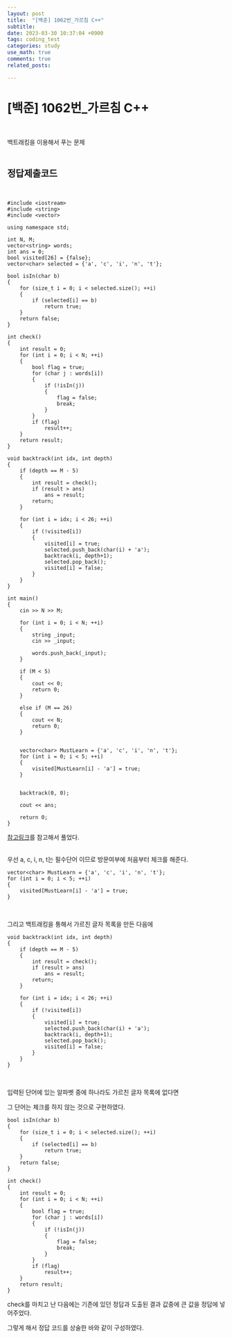 ```yaml
---
layout: post
title:  "[백준] 1062번_가르침 C++"
subtitle:   
date: 2023-03-30 10:37:04 +0900
tags: coding_test
categories: study
use_math: true
comments: true
related_posts:

---
```


# [백준] 1062번_가르침 C++<br/>
<br/>

백트래킹을 이용해서 푸는 문제<br/>
<br/>

## 정답제출코드<br/>
<br/>

```
#include <iostream>
#include <string>
#include <vector>

using namespace std;

int N, M;
vector<string> words;
int ans = 0;
bool visited[26] = {false};
vector<char> selected = {'a', 'c', 'i', 'n', 't'};

bool isIn(char b)
{
    for (size_t i = 0; i < selected.size(); ++i)
    {
        if (selected[i] == b)
            return true;
    }
    return false;
}

int check()
{
    int result = 0;
    for (int i = 0; i < N; ++i)
    {
        bool flag = true;
        for (char j : words[i])
        {
            if (!isIn(j))
            {
                flag = false;
                break;
            }
        }
        if (flag)
            result++;
    }
    return result;
}

void backtrack(int idx, int depth)
{
    if (depth == M - 5)
    {
        int result = check();
        if (result > ans)
            ans = result;
        return;
    }
    
    for (int i = idx; i < 26; ++i)
    {
        if (!visited[i])
        {
            visited[i] = true;
            selected.push_back(char(i) + 'a');
            backtrack(i, depth+1);
            selected.pop_back();
            visited[i] = false;
        }
    }
}

int main()
{
    cin >> N >> M;

    for (int i = 0; i < N; ++i)
    {
        string _input;
        cin >> _input;

        words.push_back(_input);
    }

    if (M < 5)
    {
        cout << 0;
        return 0;
    }

    else if (M == 26)
    {
        cout << N;
        return 0;
    }


    vector<char> MustLearn = {'a', 'c', 'i', 'n', 't'};
    for (int i = 0; i < 5; ++i)
    {
        visited[MustLearn[i] - 'a'] = true;
    }


    backtrack(0, 0);

    cout << ans;

    return 0;
}
```

[참고링크](https://kyun2da.github.io/2020/09/26/teaching/)를 참고해서 풀었다.<br/>
<br/>

우선 a, c, i, n, t는 필수단어 이므로 방문여부에 처음부터 체크를 해준다.<br/>

```
vector<char> MustLearn = {'a', 'c', 'i', 'n', 't'};
for (int i = 0; i < 5; ++i)
{
    visited[MustLearn[i] - 'a'] = true;
}
```
<br/>

그리고 백트래킹을 통해서 가르친 글자 목록을 만든 다음에<br/>

```
void backtrack(int idx, int depth)
{
    if (depth == M - 5)
    {
        int result = check();
        if (result > ans)
            ans = result;
        return;
    }
    
    for (int i = idx; i < 26; ++i)
    {
        if (!visited[i])
        {
            visited[i] = true;
            selected.push_back(char(i) + 'a');
            backtrack(i, depth+1);
            selected.pop_back();
            visited[i] = false;
        }
    }
}
```
<br/>

입력된 단어에 있는 알파벳 중에 하나라도 가르친 글자 목록에 없다면<br/>

그 단어는 체크를 하지 않는 것으로 구현하였다.<br/>

```
bool isIn(char b)
{
    for (size_t i = 0; i < selected.size(); ++i)
    {
        if (selected[i] == b)
            return true;
    }
    return false;
}

int check()
{
    int result = 0;
    for (int i = 0; i < N; ++i)
    {
        bool flag = true;
        for (char j : words[i])
        {
            if (!isIn(j))
            {
                flag = false;
                break;
            }
        }
        if (flag)
            result++;
    }
    return result;
}
```

check를 마치고 난 다음에는 기존에 있던 정답과 도출된 결과 값중에 큰 값을 정답에 넣어주었다.<br/>

그렇게 해서 정답 코드를 상술한 바와 같이 구성하였다.<br/>